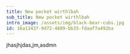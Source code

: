 ```yaml
---
title: New pocket wirthlbah
sub_title: New pocket wirthlbah
intro_image: /assets/img/black-bear-cubs.jpg
id: 16a13437-9d72-4809-bb35-fdaaf7a492ba
---
```

jhasjhjdas,jm,asdmn